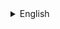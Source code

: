 <details>
  <summary>English</summary>
<details>
  <summary>Warming up</summary>
  <p> Classical ballet warm-up is a vital part of a dancer's routine, consisting of cardio, stretches, barre and center exercises. It helps prevent injury, improve technique, and prepare the body for the physical demands of ballet.</p>
</details>


<details>
  <summary>Exercise</summary>
  <p>It starts with three battmant tendus with the right foot, followed by a flex on the third one, and then repeated to the side and with the left leg. Next, to battmant tendues in each direction, followed by plies and a grand plie with balance. Thene releves, followed by pordebras on the right and left side, and finally, a 360-degree pordebra starting on the right and then the left.</p>
</details>
</details>
